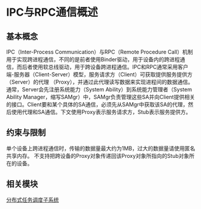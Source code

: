 # IPC与RPC通信概述


## 基本概念

IPC（Inter-Process Communication）与RPC（Remote Procedure Call）机制用于实现跨进程通信，不同的是前者使用Binder驱动，用于设备内的跨进程通信，而后者使用软总线驱动，用于跨设备跨进程通信。IPC和RPC通常采用客户端-服务器（Client-Server）模型，服务请求方（Client）可获取提供服务提供方（Server）的代理 （Proxy），并通过此代理读写数据来实现进程间的数据通信。通常，Server会先注册系统能力（System Ability）到系统能力管理者（System Ability Manager，缩写SAMgr）中，SAMgr负责管理这些SA并向Client提供相关的接口。Client要和某个具体的SA通信，必须先从SAMgr中获取该SA的代理，然后使用代理和SA通信。下文使用Proxy表示服务请求方，Stub表示服务提供方。


## 约束与限制

单个设备上跨进程通信时，传输的数据量最大约为1MB，过大的数据量请使用匿名共享内存。
不支持把跨设备的Proxy对象传递回该Proxy对象所指向的Stub对象所在的设备。


## 相关模块

[分布式任务调度子系统](https://gitee.com/openharmony/ability_dmsfwk)
